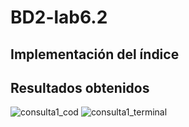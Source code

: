 # BD2-lab6.2

## Implementación del índice


## Resultados obtenidos

![consulta1_cod](https://github.com/YaredRiveros/BD2-lab6.2/assets/83974222/c38d1cbe-8853-47f0-a433-bfb188031f3b)
![consulta1_terminal](https://github.com/YaredRiveros/BD2-lab6.2/assets/83974222/1a06d261-fb4d-4906-b502-91f9fff9ba12)
